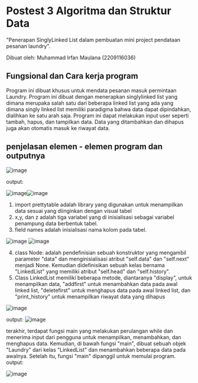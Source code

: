 # Postest 3 Algoritma dan Struktur Data
"Penerapan SinglyLinked List dalam pembuatan mini project pendataan pesanan laundry".

Dibuat oleh: Muhammad Irfan Maulana (2209116036)

## Fungsional dan Cara kerja program

Program ini dibuat khusus untuk mendata pesanan masuk permintaan Laundry. Program ini dibuat dengan menerapkan singlylinked list yang dimana merupaka salah satu dari beberapa linked list yang ada yang dimana singly linked list memiliki paradigma bahwa data dapat dipindahkan, dialihkan ke satu arah saja. Program ini dapat melakukan input user seperti tambah, hapus, dan tampilkan data. Data yang ditambahkan dan dihapus juga akan otomatis masuk ke riwayat data. 

## penjelasan elemen - elemen program dan outputnya

![image](https://user-images.githubusercontent.com/121864328/225942801-0370de1a-9d55-437d-9ccd-6b325948b6c2.png)

output:

![image](https://user-images.githubusercontent.com/121864328/225944930-4b63095b-92c3-47a0-a68d-d0a2463f3e95.png)![image](https://user-images.githubusercontent.com/121864328/225945179-5dd5cae1-4444-4c32-b52c-b87f8591b7d4.png)



1. import prettytable adalah library yang digunakan untuk menampilkan data sesuai yang diinginkan dengan visual tabel
2. x,y, dan z adalah tiga variabel yang di inisialisasi sebagai variabel penampung data berbentuk tabel.
3. field names adalah inisialisasi nama kolom pada tabel.

![image](https://user-images.githubusercontent.com/121864328/225943884-be6827ab-1208-45b2-a08b-0b8d9b124597.png) ![image](https://user-images.githubusercontent.com/121864328/225947147-e8c6bd43-3234-40a8-b3e6-118d1aebe4df.png)


4. class Node: adalah pendefinisian sebuah konstruktor yang mengambil parameter "data" dan menginisialisasi atribut "self.data" dan "self.next" menjadi None. Kemudian didefinisikan sebuah kelas bernama "LinkedList" yang memiliki atribut "self.head" dan "self.history".
5. Class LinkedList memiliki beberapa metode, diantaranya "display", untuk menampilkan data, "addfirst" untuk menambahkan data pada awal linked list, "deletefirst" untuk menghapus data pada awal linked list, dan "print_history" untuk menampilkan riwayat data yang dihapus

![image](https://user-images.githubusercontent.com/121864328/225947829-2fb48bd8-8a35-4b0a-a6ab-3a96b20ccbbf.png)

output: ![image](https://user-images.githubusercontent.com/121864328/225948286-4e540c79-e3b5-412c-83b3-9df8c997bf61.png)


terakhir, terdapat fungsi main yang melakukan perulangan while dan menerima input dari pengguna untuk menampilkan, menambahkan, dan menghapus data. Kemudian, di bawah fungsi "main", dibuat sebuah objek "Laundry" dari kelas "LinkedList" dan menambahkan beberapa data pada awalnya. Setelah itu, fungsi "main" dipanggil untuk memulai program.
output:

![image](https://user-images.githubusercontent.com/121864328/225948989-250ff298-f330-4bff-99f8-e6e10127b09e.png)


